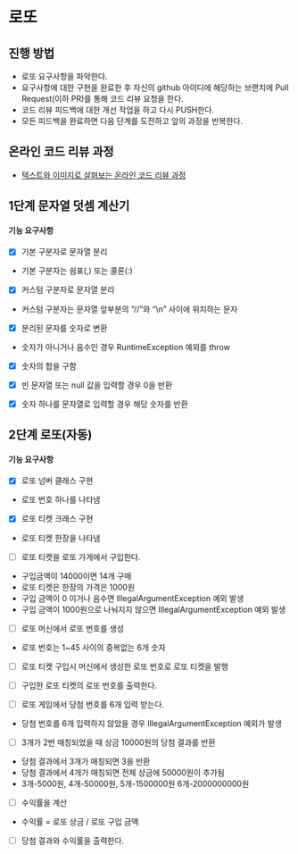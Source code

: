 # 로또
## 진행 방법
* 로또 요구사항을 파악한다.
* 요구사항에 대한 구현을 완료한 후 자신의 github 아이디에 해당하는 브랜치에 Pull Request(이하 PR)를 통해 코드 리뷰 요청을 한다.
* 코드 리뷰 피드백에 대한 개선 작업을 하고 다시 PUSH한다.
* 모든 피드백을 완료하면 다음 단계를 도전하고 앞의 과정을 반복한다.

## 온라인 코드 리뷰 과정
* [텍스트와 이미지로 살펴보는 온라인 코드 리뷰 과정](https://github.com/next-step/nextstep-docs/tree/master/codereview)



## 1단계 문자열 덧셈 계산기
#### 기능 요구사항

- [X] 기본 구분자로 문자열 분리
* 기본 구분자는 쉼표(,) 또는 콜론(:)

- [X] 커스텀 구분자로 문자열 분리
* 커스텀 구분자는 문자열 앞부분의 “//”와 “\n” 사이에 위치하는 문자

- [X] 분리된 문자를 숫자로 변환 
* 숫자가 아니거나 음수인 경우 RuntimeException 예외를 throw

- [X] 숫자의 합을 구함

- [X] 빈 문자열 또는 null 값을 입력할 경우 0을 반환
- [X] 숫자 하나를 문자열로 입력할 경우 해당 숫자를 반환


## 2단계 로또(자동)
#### 기능 요구사항

- [X] 로또 넘버 클래스 구현
* 로또 번호 하나를 나타냄

- [X] 로또 티켓 크래스 구현
* 로또 티켓 한장을 나타냄

- [ ] 로또 티켓을 로또 가게에서 구입한다.
* 구입금액이 14000이면 14개 구매
* 로또 티켓은 한장의 가격은 1000원
* 구입 금액이 0 이거나 음수면 IllegalArgumentException 예외 발생
* 구입 금액이 1000원으로 나눠지지 않으면 IllegalArgumentException 예외 발생

- [ ] 로또 머신에서 로또 번호를 생성
* 로또 번호는 1~45 사이의 중복없는 6개 숫자

- [ ] 로또 티켓 구입시 머신에서 생성한 로또 번호로 로또 티켓을 발행
- [ ] 구입한 로또 티켓의 로또 번호를 출력한다.

- [ ] 로또 게임에서 당첨 번호를 6개 입력 받는다.
* 당첨 번호를 6개 입력하지 않았을 경우 IllegalArgumentException 예외가 발생

- [ ] 3개가 2번 매칭되었을 때 상금 10000원의 당첨 결과를 반환
* 당첨 결과에서 3개가 매칭되면 3을 반환
* 당첨 결과에서 4개가 매칭되면 전체 상금에 50000원이 추가됨
* 3개-5000원, 4개-50000원, 5개-1500000원 6개-2000000000원

- [ ] 수익률을 계산
* 수익률 = 로또 상금 / 로또 구입 금액

- [ ] 당첨 결과와 수익률을 출력한다.